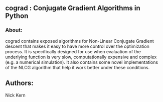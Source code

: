 ## cograd : Conjugate Gradient Algorithms in Python

### About:

cograd contains exposed algorithms for Non-Linear Conjugate Gradient descent that makes
it easy to have more control over the optimization process. It is specifically designed
for use when evaluation of the underlying function is very slow, computationally expensive
and complex (e.g. a numerical simulation). It also contains some novel implementations of
the NLCG algorithm that help it work better under these conditions.




## Authors:

Nick Kern

